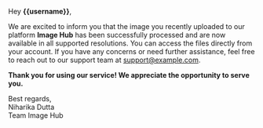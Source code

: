 Hey **{{username}}**,

We are excited to inform you that the image you recently uploaded to our
platform **Image Hub** has been successfully processed and are now available in
all supported resolutions. You can access the files directly from your account.
If you have any concerns or need further assistance, feel free to reach out to
our support team at support@example.com.

**Thank you for using our service! We appreciate the opportunity to serve you.**

Best regards,  
Niharika Dutta  
Team Image Hub
